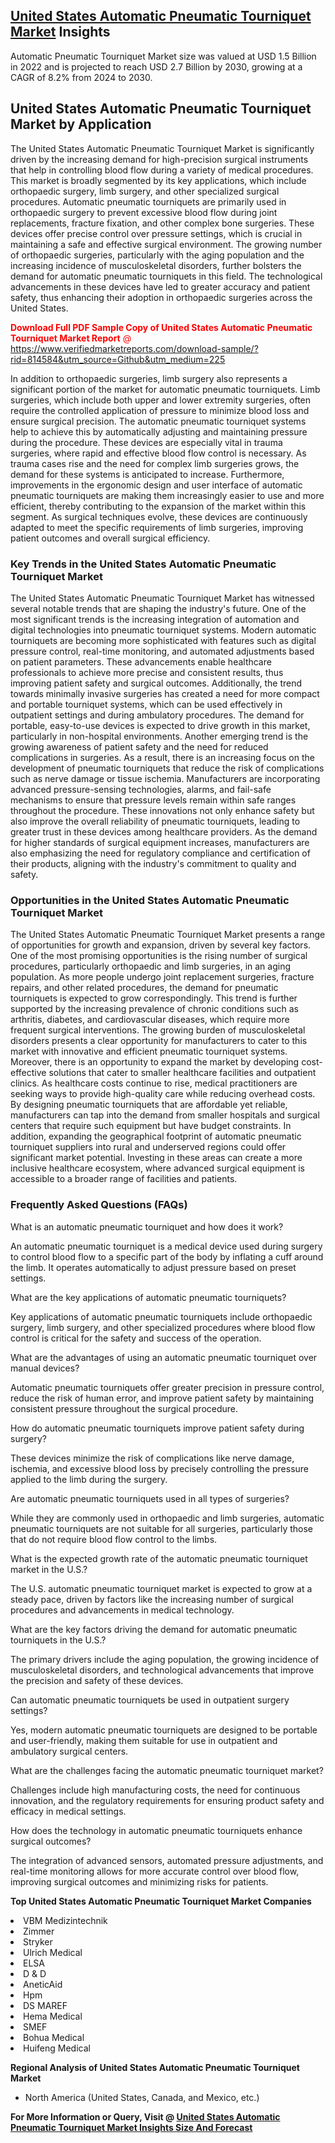 <h2><a href="https://www.verifiedmarketreports.com/download-sample/?rid=814584&amp;utm_source=Github&amp;utm_medium=225" target="_blank">United States Automatic Pneumatic Tourniquet Market</a> Insights</h2><p>Automatic Pneumatic Tourniquet Market size was valued at USD 1.5 Billion in 2022 and is projected to reach USD 2.7 Billion by 2030, growing at a CAGR of 8.2% from 2024 to 2030.</p><p><h2>United States Automatic Pneumatic Tourniquet Market by Application</h2> <p>The United States Automatic Pneumatic Tourniquet Market is significantly driven by the increasing demand for high-precision surgical instruments that help in controlling blood flow during a variety of medical procedures. This market is broadly segmented by its key applications, which include orthopaedic surgery, limb surgery, and other specialized surgical procedures. Automatic pneumatic tourniquets are primarily used in orthopaedic surgery to prevent excessive blood flow during joint replacements, fracture fixation, and other complex bone surgeries. These devices offer precise control over pressure settings, which is crucial in maintaining a safe and effective surgical environment. The growing number of orthopaedic surgeries, particularly with the aging population and the increasing incidence of musculoskeletal disorders, further bolsters the demand for automatic pneumatic tourniquets in this field. The technological advancements in these devices have led to greater accuracy and patient safety, thus enhancing their adoption in orthopaedic surgeries across the United States. <p><span class=""><span style="color: #ff0000;"><strong>Download Full PDF Sample Copy of United States Automatic Pneumatic Tourniquet Market Report</strong> @ </span><a href="https://www.verifiedmarketreports.com/download-sample/?rid=814584&amp;utm_source=Github&amp;utm_medium=225" target="_blank">https://www.verifiedmarketreports.com/download-sample/?rid=814584&amp;utm_source=Github&amp;utm_medium=225</a></span></p> In addition to orthopaedic surgeries, limb surgery also represents a significant portion of the market for automatic pneumatic tourniquets. Limb surgeries, which include both upper and lower extremity surgeries, often require the controlled application of pressure to minimize blood loss and ensure surgical precision. The automatic pneumatic tourniquet systems help to achieve this by automatically adjusting and maintaining pressure during the procedure. These devices are especially vital in trauma surgeries, where rapid and effective blood flow control is necessary. As trauma cases rise and the need for complex limb surgeries grows, the demand for these systems is anticipated to increase. Furthermore, improvements in the ergonomic design and user interface of automatic pneumatic tourniquets are making them increasingly easier to use and more efficient, thereby contributing to the expansion of the market within this segment. As surgical techniques evolve, these devices are continuously adapted to meet the specific requirements of limb surgeries, improving patient outcomes and overall surgical efficiency. <h3>Key Trends in the United States Automatic Pneumatic Tourniquet Market</h3> <p>The United States Automatic Pneumatic Tourniquet Market has witnessed several notable trends that are shaping the industry's future. One of the most significant trends is the increasing integration of automation and digital technologies into pneumatic tourniquet systems. Modern automatic tourniquets are becoming more sophisticated with features such as digital pressure control, real-time monitoring, and automated adjustments based on patient parameters. These advancements enable healthcare professionals to achieve more precise and consistent results, thus improving patient safety and surgical outcomes. Additionally, the trend towards minimally invasive surgeries has created a need for more compact and portable tourniquet systems, which can be used effectively in outpatient settings and during ambulatory procedures. The demand for portable, easy-to-use devices is expected to drive growth in this market, particularly in non-hospital environments. Another emerging trend is the growing awareness of patient safety and the need for reduced complications in surgeries. As a result, there is an increasing focus on the development of pneumatic tourniquets that reduce the risk of complications such as nerve damage or tissue ischemia. Manufacturers are incorporating advanced pressure-sensing technologies, alarms, and fail-safe mechanisms to ensure that pressure levels remain within safe ranges throughout the procedure. These innovations not only enhance safety but also improve the overall reliability of pneumatic tourniquets, leading to greater trust in these devices among healthcare providers. As the demand for higher standards of surgical equipment increases, manufacturers are also emphasizing the need for regulatory compliance and certification of their products, aligning with the industry's commitment to quality and safety. <h3>Opportunities in the United States Automatic Pneumatic Tourniquet Market</h3> <p>The United States Automatic Pneumatic Tourniquet Market presents a range of opportunities for growth and expansion, driven by several key factors. One of the most promising opportunities is the rising number of surgical procedures, particularly orthopaedic and limb surgeries, in an aging population. As more people undergo joint replacement surgeries, fracture repairs, and other related procedures, the demand for pneumatic tourniquets is expected to grow correspondingly. This trend is further supported by the increasing prevalence of chronic conditions such as arthritis, diabetes, and cardiovascular diseases, which require more frequent surgical interventions. The growing burden of musculoskeletal disorders presents a clear opportunity for manufacturers to cater to this market with innovative and efficient pneumatic tourniquet systems. Moreover, there is an opportunity to expand the market by developing cost-effective solutions that cater to smaller healthcare facilities and outpatient clinics. As healthcare costs continue to rise, medical practitioners are seeking ways to provide high-quality care while reducing overhead costs. By designing pneumatic tourniquets that are affordable yet reliable, manufacturers can tap into the demand from smaller hospitals and surgical centers that require such equipment but have budget constraints. In addition, expanding the geographical footprint of automatic pneumatic tourniquet suppliers into rural and underserved regions could offer significant market potential. Investing in these areas can create a more inclusive healthcare ecosystem, where advanced surgical equipment is accessible to a broader range of facilities and patients. <h3>Frequently Asked Questions (FAQs)</h3> <p>What is an automatic pneumatic tourniquet and how does it work?</p> <p>An automatic pneumatic tourniquet is a medical device used during surgery to control blood flow to a specific part of the body by inflating a cuff around the limb. It operates automatically to adjust pressure based on preset settings.</p> <p>What are the key applications of automatic pneumatic tourniquets?</p> <p>Key applications of automatic pneumatic tourniquets include orthopaedic surgery, limb surgery, and other specialized procedures where blood flow control is critical for the safety and success of the operation.</p> <p>What are the advantages of using an automatic pneumatic tourniquet over manual devices?</p> <p>Automatic pneumatic tourniquets offer greater precision in pressure control, reduce the risk of human error, and improve patient safety by maintaining consistent pressure throughout the surgical procedure.</p> <p>How do automatic pneumatic tourniquets improve patient safety during surgery?</p> <p>These devices minimize the risk of complications like nerve damage, ischemia, and excessive blood loss by precisely controlling the pressure applied to the limb during the surgery.</p> <p>Are automatic pneumatic tourniquets used in all types of surgeries?</p> <p>While they are commonly used in orthopaedic and limb surgeries, automatic pneumatic tourniquets are not suitable for all surgeries, particularly those that do not require blood flow control to the limbs.</p> <p>What is the expected growth rate of the automatic pneumatic tourniquet market in the U.S.?</p> <p>The U.S. automatic pneumatic tourniquet market is expected to grow at a steady pace, driven by factors like the increasing number of surgical procedures and advancements in medical technology.</p> <p>What are the key factors driving the demand for automatic pneumatic tourniquets in the U.S.?</p> <p>The primary drivers include the aging population, the growing incidence of musculoskeletal disorders, and technological advancements that improve the precision and safety of these devices.</p> <p>Can automatic pneumatic tourniquets be used in outpatient surgery settings?</p> <p>Yes, modern automatic pneumatic tourniquets are designed to be portable and user-friendly, making them suitable for use in outpatient and ambulatory surgical centers.</p> <p>What are the challenges facing the automatic pneumatic tourniquet market?</p> <p>Challenges include high manufacturing costs, the need for continuous innovation, and the regulatory requirements for ensuring product safety and efficacy in medical settings.</p> <p>How does the technology in automatic pneumatic tourniquets enhance surgical outcomes?</p> <p>The integration of advanced sensors, automated pressure adjustments, and real-time monitoring allows for more accurate control over blood flow, improving surgical outcomes and minimizing risks for patients.</p> </p><p><strong>Top United States Automatic Pneumatic Tourniquet Market Companies</strong></p><div data-test-id=""><p><li>VBM Medizintechnik</li><li> Zimmer</li><li> Stryker</li><li> Ulrich Medical</li><li> ELSA</li><li> D & D</li><li> AneticAid</li><li> Hpm</li><li> DS MAREF</li><li> Hema Medical</li><li> SMEF</li><li> Bohua Medical</li><li> Huifeng Medical</li></p><div><strong>Regional Analysis of&nbsp;United States Automatic Pneumatic Tourniquet Market</strong></div><ul><li dir="ltr"><p dir="ltr">North America&nbsp;(United States, Canada, and Mexico, etc.)</p></li></ul><p><strong>For More Information or Query, Visit @&nbsp;</strong><strong><a href="https://www.verifiedmarketreports.com/product/automatic-pneumatic-tourniquet-market/?utm_source=Github&amp;utm_medium=225" target="_blank">United States Automatic Pneumatic Tourniquet Market Insights Size And Forecast</a></strong></p></div>
